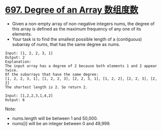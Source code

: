 # [697. Degree of an Array 数组度数](https://leetcode.com/problems/degree-of-an-array/)
* Given a non-empty array of non-negative integers nums, the degree of this array is defined as the maximum frequency of any one of its elements.
* Your task is to find the smallest possible length of a (contiguous) subarray of nums, that has the same degree as nums.
```text
Input: [1, 2, 2, 3, 1]
Output: 2
Explanation: 
The input array has a degree of 2 because both elements 1 and 2 appear twice.
Of the subarrays that have the same degree:
[1, 2, 2, 3, 1], [1, 2, 2, 3], [2, 2, 3, 1], [1, 2, 2], [2, 2, 3], [2, 2]
The shortest length is 2. So return 2.

Input: [1,2,2,3,1,4,2]
Output: 6
```
Note:
* nums.length will be between 1 and 50,000.
* nums[i] will be an integer between 0 and 49,999.
